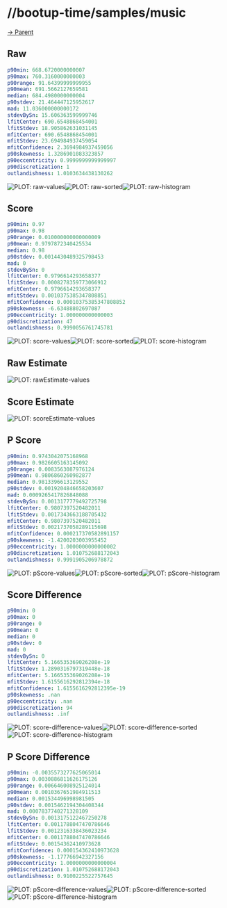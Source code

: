 
# //bootup-time/samples/music

[→ Parent](../..)


## Raw


```yaml
p90min: 668.6720000000007
p90max: 760.3160000000003
p90range: 91.64399999999955
p90mean: 691.5662127659581
median: 684.4980000000004
p90stdev: 21.464447125952617
mad: 11.036000000000172
stdevBySn: 15.606363599999746
lfitCenter: 690.6548868454001
lfitStdev: 18.905862631031145
mfitCenter: 690.6548868454001
mfitStdev: 23.694984937459054
mfitConfidence: 2.3694984937459056
p90skewness: 1.3286901083323857
p90eccentricity: 0.9999999999999997
p90discretization: 1
outlandishness: 1.0103634438130262

```

![PLOT: raw-values](./raw/values.svg)![PLOT: raw-sorted](./raw/sorted.svg)![PLOT: raw-histogram](./raw/histogram.svg)
## Score


```yaml
p90min: 0.97
p90max: 0.98
p90range: 0.010000000000000009
p90mean: 0.9797872340425534
median: 0.98
p90stdev: 0.0014430489325798453
mad: 0
stdevBySn: 0
lfitCenter: 0.9796614293658377
lfitStdev: 0.0008278359773066912
mfitCenter: 0.9796614293658377
mfitStdev: 0.0010375385347808851
mfitConfidence: 0.00010375385347808852
p90skewness: -6.63488802697087
p90eccentricity: 1.000000000000003
p90discretization: 47
outlandishness: 0.9990056761745781

```

![PLOT: score-values](./score/values.svg)![PLOT: score-sorted](./score/sorted.svg)![PLOT: score-histogram](./score/histogram.svg)
## Raw Estimate

![PLOT: rawEstimate-values](./rawEstimate/values.svg)
## Score Estimate

![PLOT: scoreEstimate-values](./scoreEstimate/values.svg)
## P Score


```yaml
p90min: 0.9743042075168968
p90max: 0.9826605163145092
p90range: 0.0083563087976124
p90mean: 0.9806860260982877
median: 0.9813396613129552
p90stdev: 0.0019204846658203607
mad: 0.0009265417826848088
stdevBySn: 0.0013177779492725798
lfitCenter: 0.9807397520482011
lfitStdev: 0.0017343663188705432
mfitCenter: 0.9807397520482011
mfitStdev: 0.0021737058289115698
mfitConfidence: 0.000217370582891157
p90skewness: -1.4200203003955452
p90eccentricity: 1.0000000000000002
p90discretization: 1.010752688172043
outlandishness: 0.9991905206978872

```

![PLOT: pScore-values](./pScore/values.svg)![PLOT: pScore-sorted](./pScore/sorted.svg)![PLOT: pScore-histogram](./pScore/histogram.svg)
## Score Difference


```yaml
p90min: 0
p90max: 0
p90range: 0
p90mean: 0
median: 0
p90stdev: 0
mad: 0
stdevBySn: 0
lfitCenter: 5.166535369026208e-19
lfitStdev: 1.2890316797319448e-18
mfitCenter: 5.166535369026208e-19
mfitStdev: 1.6155616292812394e-18
mfitConfidence: 1.6155616292812395e-19
p90skewness: .nan
p90eccentricity: .nan
p90discretization: 94
outlandishness: .inf

```

![PLOT: score-difference-values](./score-difference/values.svg)![PLOT: score-difference-sorted](./score-difference/sorted.svg)![PLOT: score-difference-histogram](./score-difference/histogram.svg)
## P Score Difference


```yaml
p90min: -0.0035573277625065014
p90max: 0.0030886811626175126
p90range: 0.006646008925124014
p90mean: 0.0010367651984911513
median: 0.001534496998981505
p90stdev: 0.0015462194304408344
mad: 0.0007837740271328109
stdevBySn: 0.0013175122467250278
lfitCenter: 0.0011788047470786646
lfitStdev: 0.0012316338436023234
mfitCenter: 0.0011788047470786646
mfitStdev: 0.00154362410973628
mfitConfidence: 0.000154362410973628
p90skewness: -1.177766942327156
p90eccentricity: 1.0000000000000004
p90discretization: 1.010752688172043
outlandishness: 0.9100225522757645

```

![PLOT: pScore-difference-values](./pScore-difference/values.svg)![PLOT: pScore-difference-sorted](./pScore-difference/sorted.svg)![PLOT: pScore-difference-histogram](./pScore-difference/histogram.svg)